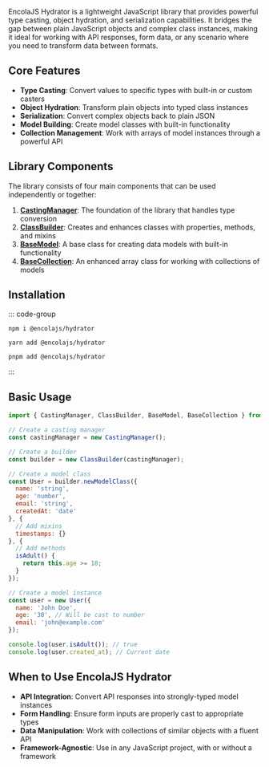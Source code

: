 EncolaJS Hydrator is a lightweight JavaScript library that provides powerful type casting, object hydration, and serialization capabilities. It bridges the gap between plain JavaScript objects and complex class instances, making it ideal for working with API responses, form data, or any scenario where you need to transform data between formats.

## Core Features

- **Type Casting**: Convert values to specific types with built-in or custom casters
- **Object Hydration**: Transform plain objects into typed class instances
- **Serialization**: Convert complex objects back to plain JSON
- **Model Building**: Create model classes with built-in functionality
- **Collection Management**: Work with arrays of model instances through a powerful API

## Library Components

The library consists of four main components that can be used independently or together:

1. [**CastingManager**](./casting-manager.md): The foundation of the library that handles type conversion
2. [**ClassBuilder**](./class-builder.md): Creates and enhances classes with properties, methods, and mixins
3. [**BaseModel**](./base-model.md): A base class for creating data models with built-in functionality
4. [**BaseCollection**](./base-collection.md): An enhanced array class for working with collections of models

## Installation

::: code-group
```shell [npm]
npm i @encolajs/hydrator
```

```shell [yarn]
yarn add @encolajs/hydrator
```

```shell [pnpm]
pnpm add @encolajs/hydrator
```
:::

## Basic Usage

```javascript
import { CastingManager, ClassBuilder, BaseModel, BaseCollection } from '@encola/hydrator';

// Create a casting manager
const castingManager = new CastingManager();

// Create a builder
const builder = new ClassBuilder(castingManager);

// Create a model class
const User = builder.newModelClass({
  name: 'string',
  age: 'number',
  email: 'string',
  createdAt: 'date'
}, {
  // Add mixins
  timestamps: {} 
}, {
  // Add methods
  isAdult() {
    return this.age >= 18;
  }
});

// Create a model instance
const user = new User({
  name: 'John Doe',
  age: '30', // Will be cast to number
  email: 'john@example.com'
});

console.log(user.isAdult()); // true
console.log(user.created_at); // Current date
```

## When to Use EncolaJS Hydrator

- **API Integration**: Convert API responses into strongly-typed model instances
- **Form Handling**: Ensure form inputs are properly cast to appropriate types
- **Data Manipulation**: Work with collections of similar objects with a fluent API
- **Framework-Agnostic**: Use in any JavaScript project, with or without a framework
